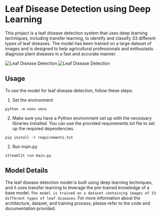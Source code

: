 # Leaf Disease Detection using Deep Learning

This project is a leaf disease detection system that uses deep learning techniques, including transfer learning, to identify and classify 33 different types of leaf diseases. The model has been trained on a large dataset of images and is designed to help agricultural professionals and enthusiasts diagnose plant diseases in a fast and accurate manner.

![Leaf Disease Detection](leaf-diseases-detect\Media\disease-detecctipn.webp)
![Leaf Disease Detection](leaf-diseases-detect\Media\DanLeaf2.jpg)
## Usage

To use the model for leaf disease detection, follow these steps:
1. Set the environment
```
python -m venv venv
```
2. Make sure you have a Python environment set up with the necessary libraries installed. You can use the provided requirements.txt file to set up the required dependencies.

```
pip install -r requirements.txt
```

2. Run main.py

```
streamlit run main.py 
```

## Model Details
The leaf disease detection model is built using deep learning techniques, and it uses transfer learning to leverage the pre-trained knowledge of a base model. `The model is trained on a dataset containing images of 33 different types of leaf diseases`. For more information about the architecture, dataset, and training process, please refer to the code and documentation provided.

